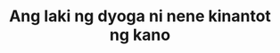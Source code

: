 ---
layout: post
title: Ang laki ng dyoga ni nene kinantot ng kano
duration: '12:21'
view: 228
rate: 2
video: 'https://flashservice.xvideos.com/embedframe/28519539'
category: 
 - pinay
 - american
 - curvy
 - rough
tags: 
 - pinay-sex
 - nene
 - mokong
 - fucked
 - jackpot
 - hotel
priority: 0.9
changefreq: daily
---